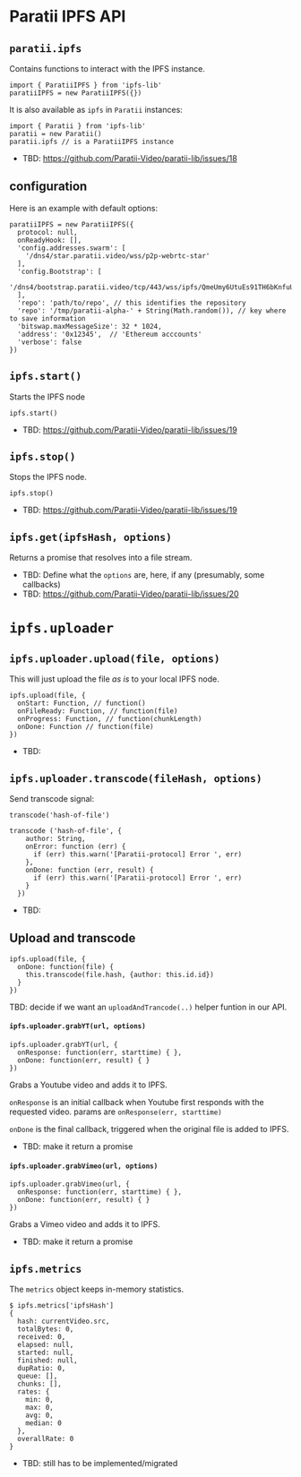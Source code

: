 # Paratii IPFS API

## `paratii.ipfs`

Contains functions to interact with the IPFS instance.


    import { ParatiiIPFS } from 'ipfs-lib'
    paratiiIPFS = new ParatiiIPFS({})


It is also available as `ipfs` in `Paratii` instances:

    import { Paratii } from 'ipfs-lib'
    paratii = new Paratii()
    paratii.ipfs // is a ParatiiIPFS instance

- TBD: https://github.com/Paratii-Video/paratii-lib/issues/18

## configuration

Here is an example with default options:

    paratiiIPFS = new ParatiiIPFS({
      protocol: null,
      onReadyHook: [],
      'config.addresses.swarm': [
        '/dns4/star.paratii.video/wss/p2p-webrtc-star'
      ],
      'config.Bootstrap': [
        '/dns4/bootstrap.paratii.video/tcp/443/wss/ipfs/QmeUmy6UtuEs91TH6bKnfuU1Yvp63CkZJWm624MjBEBazW'
      ],
      'repo': 'path/to/repo', // this identifies the repository
      'repo': '/tmp/paratii-alpha-' + String(Math.random()), // key where to save information
      'bitswap.maxMessageSize': 32 * 1024,
      'address': '0x12345',  // 'Ethereum acccounts'
      'verbose': false
    })


## `ipfs.start()`

Starts the IPFS node

    ipfs.start()


- TBD:  https://github.com/Paratii-Video/paratii-lib/issues/19

## `ipfs.stop()`

Stops the IPFS node.

    ipfs.stop()

- TBD:  https://github.com/Paratii-Video/paratii-lib/issues/19

## `ipfs.get(ipfsHash, options)`

Returns a promise that resolves into a file stream.

- TBD: Define what the `options` are, here, if any (presumably, some callbacks)
- TBD:  https://github.com/Paratii-Video/paratii-lib/issues/20


# `ipfs.uploader`

## `ipfs.uploader.upload(file, options)`

This will just upload the file _as is_ to your local IPFS node.

    ipfs.upload(file, {
      onStart: Function, // function()
      onFileReady: Function, // function(file)
      onProgress: Function, // function(chunkLength)
      onDone: Function // function(file)
    })

- TBD:

## `ipfs.uploader.transcode(fileHash, options)`


Send transcode signal:

    transcode('hash-of-file')

    transcode ('hash-of-file', {
        author: String,
        onError: function (err) {
          if (err) this.warn('[Paratii-protocol] Error ', err)
        },
        onDone: function (err, result) {
          if (err) this.warn('[Paratii-protocol] Error ', err)
        }
      })

- TBD:

## Upload and transcode


    ipfs.upload(file, {
      onDone: function(file) {
        this.transcode(file.hash, {author: this.id.id})
      }
    })

TBD: decide if we want an `uploadAndTrancode(..)` helper funtion in our API.

#### `ipfs.uploader.grabYT(url, options)`


    ipfs.uploader.grabYT(url, {
      onResponse: function(err, starttime) { },
      onDone: function(err, result) { }
    })


Grabs a Youtube video and adds it to IPFS.

`onResponse` is an initial callback when Youtube first responds with the requested
video. params are `onResponse(err, starttime)`

`onDone` is the final callback, triggered when the original file is added to IPFS.

- TBD: make it return a promise

#### `ipfs.uploader.grabVimeo(url, options)`


    ipfs.uploader.grabVimeo(url, {
      onResponse: function(err, starttime) { },
      onDone: function(err, result) { }
    })


Grabs a Vimeo video and adds it to IPFS.

- TBD: make it return a promise

## `ipfs.metrics`

The `metrics` object keeps in-memory statistics.

    $ ipfs.metrics['ipfsHash']
    {
      hash: currentVideo.src,
      totalBytes: 0,
      received: 0,
      elapsed: null,
      started: null,
      finished: null,
      dupRatio: 0,
      queue: [],
      chunks: [],
      rates: {
        min: 0,
        max: 0,
        avg: 0,
        median: 0
      },
      overallRate: 0
    }

- TBD: still has to be implemented/migrated    
